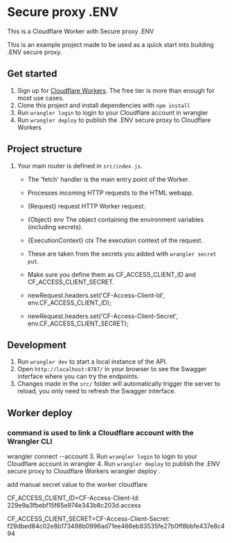 # Secure proxy .ENV

This is a Cloudflare Worker with Secure proxy .ENV

This is an example project made to be used as a quick start into building .ENV 
secure proxy.


## Get started

1. Sign up for [Cloudflare Workers](https://workers.dev). The free tier is more than enough for most use cases.
2. Clone this project and install dependencies with `npm install`
3. Run `wrangler login` to login to your Cloudflare account in wrangler
4. Run `wrangler deploy` to publish the .ENV secure proxy to Cloudflare Workers

## Project structure

1. Your main router is defined in `src/index.js`.

   * The 'fetch' handler is the main entry point of the Worker.
   * Processes incoming HTTP requests to the HTML webapp.

   *   {Request} request HTTP Worker request.
   *   {Object} env The object containing the environment variables (including secrets).
   *   {ExecutionContext} ctx The execution context of the request.

   * These are taken from the secrets you added with `wrangler secret put`.
   * Make sure you define them as CF_ACCESS_CLIENT_ID and CF_ACCESS_CLIENT_SECRET.
   * newRequest.headers.set('CF-Access-Client-Id', env.CF_ACCESS_CLIENT_ID);
   * newRequest.headers.set('CF-Access-Client-Secret', env.CF_ACCESS_CLIENT_SECRET);


## Development

1. Run `wrangler dev` to start a local instance of the API.
2. Open `http://localhost:8787/` in your browser to see the Swagger interface where you can try the endpoints.
3. Changes made in the `src/` folder will automatically trigger the server to reload, you only need to refresh the Swagger interface.


## Worker deploy

### command is used to link a Cloudflare account with the Wrangler CLI
wrangler connect --account 
3. Run `wrangler login` to login to your Cloudflare account in wrangler
4. Run `wrangler deploy` to publish the .ENV secure proxy to Cloudflare Workers
wrangler deploy .


add manual secret value to the worker cloudflare

CF_ACCESS_CLIENT_ID=CF-Access-Client-Id: 229e9a3fbebf15f65e974e343b8c203d.access 

CF_ACCESS_CLIENT_SECRET=CF-Access-Client-Secret: f29dbed84c02e8b173498b0996ad71ee466eb83535fe27b0ff8bbfe437e8c494






